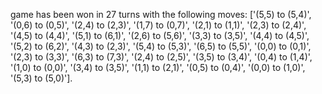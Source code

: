 game has been won in 27 turns with the following moves: ['(5,5) to (5,4)', '(0,6) to (0,5)', '(2,4) to (2,3)', '(1,7) to (0,7)', '(2,1) to (1,1)', '(2,3) to (2,4)', '(4,5) to (4,4)', '(5,1) to (6,1)', '(2,6) to (5,6)', '(3,3) to (3,5)', '(4,4) to (4,5)', '(5,2) to (6,2)', '(4,3) to (2,3)', '(5,4) to (5,3)', '(6,5) to (5,5)', '(0,0) to (0,1)', '(2,3) to (3,3)', '(6,3) to (7,3)', '(2,4) to (2,5)', '(3,5) to (3,4)', '(0,4) to (1,4)', '(1,0) to (0,0)', '(3,4) to (3,5)', '(1,1) to (2,1)', '(0,5) to (0,4)', '(0,0) to (1,0)', '(5,3) to (5,0)'].
